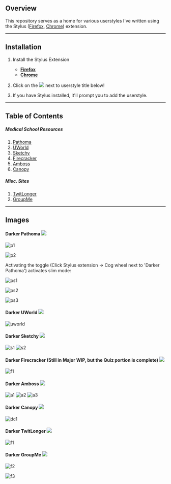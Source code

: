 

## Overview
This repository serves as a home for various userstyles I've written using the Stylus ([Firefox](https://addons.mozilla.org/en-US/firefox/addon/styl-us/), [Chrome](https://chrome.google.com/webstore/detail/stylus/clngdbkpkpeebahjckkjfobafhncgmne?hl=en)) extension.

----
## Installation

1. Install the Stylus Extension 
    * [**Firefox**](https://addons.mozilla.org/en-US/firefox/addon/styl-us/)
    * [**Chrome**](https://chrome.google.com/webstore/detail/stylus/clngdbkpkpeebahjckkjfobafhncgmne?hl=en)

2. Click on the ![](https://img.shields.io/badge/install%20with-stylus-006666?style=flat-square) next to userstyle title below!

3. If you have Stylus installed, it'll prompt you to add the userstyle.

----
## Table of Contents

##### Medical School Resources
   1. [Pathoma](#DarkerPathoma) 
   2. [UWorld](#duw) 
   3. [Sketchy](#ds) 
   4. [Firecracker](#df) 
   5. [Amboss](#da) 
   6. [Canopy](#dcanopy)

##### Misc. Sites
   1. [TwitLonger](#dtl)
   1. [GroupMe](#dgm)

   
----
## Images

#### <a name="DarkerPathoma"></a> Darker Pathoma [![](https://img.shields.io/badge/install%20with-stylus-006666?style=flat-square)](https://raw.githubusercontent.com/JohnCiubuc/userstyles/master/darker-pathoma.user.css)

![p1](https://raw.githubusercontent.com/JohnCiubuc/userstyles/master/images/Pathoma1.png)


![p2](https://raw.githubusercontent.com/JohnCiubuc/userstyles/master/images/Pathoma2.png)

Activating the toggle (Click Stylus extension -> Cog wheel next to 'Darker Pathoma') activates slim mode:

![ps1](https://raw.githubusercontent.com/JohnCiubuc/userstyles/master/images/PathomaSlim1.png)

![ps2](https://raw.githubusercontent.com/JohnCiubuc/userstyles/master/images/PathomaSlim2.png)

![ps3](https://raw.githubusercontent.com/JohnCiubuc/userstyles/master/images/Pathoma3.png)


#### <a name="duw"></a> Darker UWorld [![](https://img.shields.io/badge/install%20with-stylus-006666?style=flat-square)](https://raw.githubusercontent.com/JohnCiubuc/userstyles/master/darker-uworld.user.css)
![uworld](https://raw.githubusercontent.com/JohnCiubuc/userstyles/master/images/DarkerUWorld1.jpg) 

#### <a name="ds"></a> Darker Sketchy [![](https://img.shields.io/badge/install%20with-stylus-006666?style=flat-square)](https://raw.githubusercontent.com/JohnCiubuc/userstyles/master/darker-sketchy.user.css)
![s1](https://raw.githubusercontent.com/JohnCiubuc/userstyles/master/images/SketchyDark2.png)
![s2](https://raw.githubusercontent.com/JohnCiubuc/userstyles/master/images/SketchyDark1.png)

#### <a name="df"></a> Darker Firecracker (Still in Major WIP, but the Quiz portion is complete) [![](https://img.shields.io/badge/install%20with-stylus-006666?style=flat-square)](https://raw.githubusercontent.com/JohnCiubuc/userstyles/master/dark-blue-firecracker.user.css)
![f1](https://raw.githubusercontent.com/JohnCiubuc/userstyles/master/images/DarkerFirecracker1.jpg)

#### <a name="da"></a> Darker Amboss [![](https://img.shields.io/badge/install%20with-stylus-006666?style=flat-square)](https://raw.githubusercontent.com/JohnCiubuc/userstyles/master/darker-amboss.user.css)

![a1](https://raw.githubusercontent.com/JohnCiubuc/userstyles/master/images/amboss1.png)
![a2](https://raw.githubusercontent.com/JohnCiubuc/userstyles/master/images/amboss2.jpg)
![a3](https://raw.githubusercontent.com/JohnCiubuc/userstyles/master/images/amboss4.jpg)

#### <a name="dcanopy"></a> Darker Canopy [![](https://img.shields.io/badge/install%20with-stylus-006666?style=flat-square)](https://raw.githubusercontent.com/JohnCiubuc/userstyles/master/darker-canopy.user.css)

![dc1](https://raw.githubusercontent.com/JohnCiubuc/userstyles/master/images/Canopy1.png)

#### <a name="dtl"></a> Darker TwitLonger [![](https://img.shields.io/badge/install%20with-stylus-006666?style=flat-square)](https://raw.githubusercontent.com/JohnCiubuc/userstyles/master/darker-twitlonger.user.css)
![f1](https://raw.githubusercontent.com/JohnCiubuc/userstyles/master/images/TwitLonger1.png)

#### <a name="dgm"></a> Darker GroupMe [![](https://img.shields.io/badge/install%20with-stylus-006666?style=flat-square)](https://raw.githubusercontent.com/JohnCiubuc/userstyles/master/darker-gropume.user.css)

![f2](https://raw.githubusercontent.com/JohnCiubuc/userstyles/master/images/gropume1.png)

![f3](https://raw.githubusercontent.com/JohnCiubuc/userstyles/master/images/gropume2.png)
